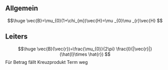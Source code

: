 ## Allgemein
$$\huge
\vec{B}=\mu_{0}(1+\chi_{m})\vec{H}=\mu _{0}\mu _{r}\vec{H}
$$
##  Leiters
$$\huge
\vec{B}(\vec{r})=\frac{\mu_{0}}{2\pi} \frac{I}{|\vec{r}|}(\hat{l}\times \hat{r})
$$
Für Betrag fällt Kreuzprodukt Term weg

